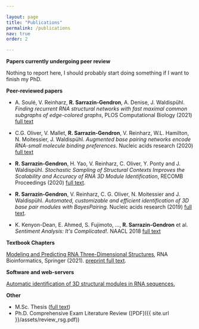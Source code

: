 ```yaml
---

layout: page
title: "Publications"
permalink: /publications
nav: true
order: 2

---
```

**Papers currently undergoing peer review**

Nothing to report here, I should probably start doing something if I want to finish my PhD.



**Peer-reviewed papers**

* A. Soulé, V. Reinharz, **R. Sarrazin-Gendron**, A. Denise, J. Waldispühl. *Finding recurrent RNA structural networks with fast maximal common subgraphs of edge-colored graphs*, PLOS Computational Biology (2021) [full text](https://doi.org/10.1371/journal.pcbi.1008990)

* C.G. Oliver, V. Mallet, **R. Sarrazin-Gendron**, V. Reinharz, W.L. Hamilton, N. Moitessier, J. Waldispühl. *Augmented base pairing networks encode RNA-small molecule binding preferences*. Nucleic acids research (2020) [full text](https://doi.org/10.1093/nar/gkaa583)

* **R. Sarrazin-Gendron**, H. Yao, V. Reinharz, C. Oliver, Y. Ponty and J. Waldispühl. *Stochastic Sampling of Structural Contexts Improves the Scalability and Accuracy of RNA 3D Module Identification*, RECOMB Proceedings (2020) [full text](https://hal.inria.fr/hal-02354733/file/BayesPairing2_recomb_submitted.pdf).

* **R. Sarrazin-Gendron**, V. Reinharz, C. G. Oliver, N. Moitessier and J. Waldispühl. *Automated, customizable and efficient identification of 3D base pair modules with BayesPairing.* Nucleic acids research (2019) [full text](https://academic.oup.com/nar/article/47/7/3321/5369007).  

* K. Kenyon-Dean, E. Ahmed, S. Fujimoto, ..., **R. Sarrazin-Gendron** et al. *Sentiment Analysis: It's Complicated!*. NAACL 2018 [full text](https://www.aclweb.org/anthology/N18-1171.pdf)


**Textbook Chapters**

[Modeling and Predicting RNA Three-Dimensional Structures](https://academic.oup.com/nar/article/47/7/3321/5369007), RNA Bioinformatics, Springer (2021). [preprint full text](https://dx.doi.org/10.1007/978-1-0716-1307-8_2).


**Software and web-servers**

[Automatic identification of 3D structural modules in RNA sequences.](http://bayespairing.cs.mcgill.ca/)  


**Other**
* M.Sc. Thesis ([full text](https://oatd.org/oatd/record?record=oai\:digitool.library.mcgill.ca\:163695))
* Ph.D. Comprehensive Exam Literature Review ([PDF]({{ site.url }}/assets/review_rsg.pdf))